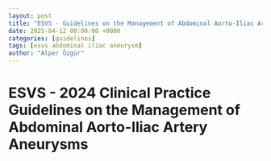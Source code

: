 ```yaml
---
layout: post
title: "ESVS - Guidelines on the Management of Abdominal Aorto-Iliac Artery Aneurysms - 2024"
date: 2025-04-12 00:00:00 +0000
categories: [guidelines]
tags: [esvs abdominal iliac aneurysm]
author: "Alper Özgür"
---
```


# ESVS - 2024 Clinical Practice Guidelines on the Management of Abdominal Aorto-Iliac Artery Aneurysms